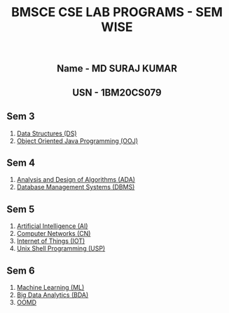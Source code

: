 <div align = "center">
<h1> BMSCE CSE LAB PROGRAMS - SEM WISE </h1>
<br>
<h2>Name - MD SURAJ KUMAR</h2>
<h2>USN - 1BM20CS079</h2>
</div>

## Sem 3

1. [Data Structures (DS)](https://github.com/suraj20028/1BM20CS079-CSE-LAB/tree/main/3RD-SEM/1BM20CS079-DS-LAB)
2. [Object Oriented Java Programming (OOJ)](https://github.com/suraj20028/1BM20CS079-CSE-LAB/tree/main/3RD-SEM/1BM20CS079-JAVA-LAB)

## Sem 4

1. [Analysis and Design of Algorithms (ADA)](https://github.com/suraj20028/1BM20CS079-CSE-LAB/tree/main/3RD-SEM/1BM20CS079-ADA-LAB)
2. [Database Management Systems (DBMS)](https://github.com/suraj20028/1BM20CS079-CSE-LAB/tree/main/3RD-SEM/1BM20CS079-DBMS-LAB)

## Sem 5

1. [Artificial Intelligence (AI)](https://github.com/suraj20028/1BM20CS079-CSE-LAB/tree/main/3RD-SEM/1BM20CS079-AI-LAB)
2. [Computer Networks (CN)](https://github.com/suraj20028/1BM20CS079-CSE-LAB/tree/main/3RD-SEM/1BM20CS079-CN-LAB)
3. [Internet of Things (IOT)](https://github.com/suraj20028/1BM20CS079-CSE-LAB/tree/main/3RD-SEM/1BM20CS079-IOT-LAB)
4. [Unix Shell Programming (USP)](https://github.com/suraj20028/1BM20CS079-CSE-LAB/tree/main/3RD-SEM/1BM20CS079-UNIX-LAB)

## Sem 6

1. [Machine Learning (ML)](https://github.com/suraj20028/1BM20CS079-CSE-LAB/tree/main/3RD-SEM/1BM20CS079-ML-LAB)
2. [Big Data Analytics (BDA)](https://github.com/suraj20028/1BM20CS079-CSE-LAB/tree/main/3RD-SEM/1BM20CS079-BDA-LAB)
3. [OOMD](https://github.com/suraj20028/1BM20CS079-CSE-LAB/tree/main/3RD-SEM/1BM20CS079-OOMD-LAB)
